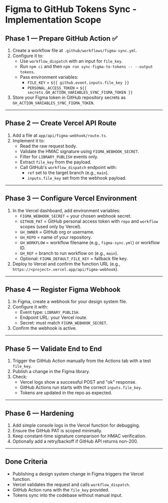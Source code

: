 # Figma to GitHub Tokens Sync - Implementation Scope

## Phase 1 — Prepare GitHub Action ✅
1. Create a workflow file at `.github/workflows/figma-sync.yml`.
2. Configure it to:
   - Use `workflow_dispatch` with an input for `file_key`.
   - Run `npm ci` and then `npm run sync-figma-to-tokens -- --output tokens`.
   - Pass environment variables:
     - `FILE_KEY` = `${{ github.event.inputs.file_key }}`
     - `PERSONAL_ACCESS_TOKEN` = `${{ secrets.GH_ACTION_VARIABLES_SYNC_FIGMA_TOKEN }}`
3. Store your Figma token in GitHub repository secrets as `GH_ACTION_VARIABLES_SYNC_FIGMA_TOKEN`.

---

## Phase 2 — Create Vercel API Route
1. Add a file at `app/api/figma-webhook/route.ts`.
2. Implement it to:
   - Read the raw request body.
   - Validate the HMAC signature using `FIGMA_WEBHOOK_SECRET`.
   - Filter for `LIBRARY_PUBLISH` events only.
   - Extract `file_key` from the payload.
   - Call GitHub's `workflow_dispatch` endpoint with:
     - `ref` set to the target branch (e.g., `main`).
     - `inputs.file_key` set from the webhook payload.

---

## Phase 3 — Configure Vercel Environment
1. In the Vercel dashboard, add environment variables:
   - `FIGMA_WEBHOOK_SECRET` = your chosen webhook secret.
   - `GITHUB_PAT` = GitHub personal access token with `repo` and `workflow` scopes (used only by Vercel).
   - `GH_OWNER` = GitHub org or username.
   - `GH_REPO` = name of your repository.
   - `GH_WORKFLOW` = workflow filename (e.g., `figma-sync.yml`) or workflow ID.
   - `GH_REF` = branch to run workflow on (e.g., `main`).
   - Optional: `FIGMA_DEFAULT_FILE_KEY` = fallback file key.
2. Deploy to Vercel and confirm the function URL (e.g., `https://<project>.vercel.app/api/figma-webhook`).

---

## Phase 4 — Register Figma Webhook
1. In Figma, create a webhook for your design system file.
2. Configure it with:
   - Event type: `LIBRARY_PUBLISH`.
   - Endpoint URL: your Vercel route.
   - Secret: must match `FIGMA_WEBHOOK_SECRET`.
3. Confirm the webhook is active.

---

## Phase 5 — Validate End to End
1. Trigger the GitHub Action manually from the Actions tab with a test `file_key`.
2. Publish a change in the Figma library.
3. Check:
   - Vercel logs show a successful POST and "ok" response.
   - GitHub Actions run starts with the correct `inputs.file_key`.
   - Tokens are updated in the repo as expected.

---

## Phase 6 — Hardening
1. Add simple console logs in the Vercel function for debugging.
2. Ensure the GitHub PAT is scoped minimally.
3. Keep constant-time signature comparison for HMAC verification.
4. Optionally add a retry/backoff if GitHub API returns non-200.

---

## Done Criteria
- Publishing a design system change in Figma triggers the Vercel function.
- Vercel validates the request and calls `workflow_dispatch`.
- GitHub Action runs with the `file_key` provided.
- Tokens sync into the codebase without manual input.
